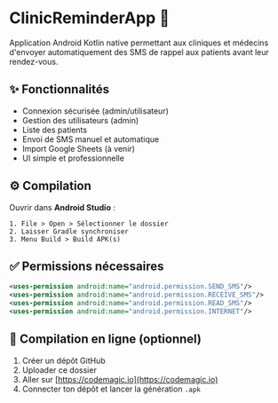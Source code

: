 # ClinicReminderApp 📱

Application Android Kotlin native permettant aux cliniques et médecins d'envoyer automatiquement des SMS de rappel aux patients avant leur rendez-vous.

## ✨ Fonctionnalités

- Connexion sécurisée (admin/utilisateur)
- Gestion des utilisateurs (admin)
- Liste des patients
- Envoi de SMS manuel et automatique
- Import Google Sheets (à venir)
- UI simple et professionnelle

## ⚙️ Compilation

Ouvrir dans **Android Studio** :

```
1. File > Open > Sélectionner le dossier
2. Laisser Gradle synchroniser
3. Menu Build > Build APK(s)
```

## ✅ Permissions nécessaires

```xml
<uses-permission android:name="android.permission.SEND_SMS"/>
<uses-permission android:name="android.permission.RECEIVE_SMS"/>
<uses-permission android:name="android.permission.READ_SMS"/>
<uses-permission android:name="android.permission.INTERNET"/>
```

## 🚀 Compilation en ligne (optionnel)

1. Créer un dépôt GitHub
2. Uploader ce dossier
3. Aller sur [https://codemagic.io](https://codemagic.io)
4. Connecter ton dépôt et lancer la génération `.apk`
